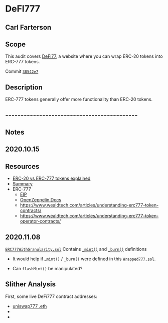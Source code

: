 # DeFI777
## Carl Farterson


## Scope


[](https://github.com/carlfarterson/defi777)

This audit covers [DeFi77](https://defi777.com), a website where you can wrap ERC-20 tokens into ERC-777 tokens.

Commit [`38542e7`](https://github.com/carlfarterson/defi777)


## Description

ERC-777 tokens generally offer more functionality than ERC-20 tokens.




## -------------------------------------------





## Notes


## 2020.10.15

## Resources
* [ERC-20 vs ERC-777 tokens explained](https://hackernoon.com/erc777-is-the-new-token-standard-replacing-the-erc20-fd6319c3b13)
* [Summary](https://docs.google.com/document/d/1mbkmh_4j9ywmFTH0pr34fmpp9rlvPbjsvEfj0MbIyv8/edit)
* ERC-777
  * [EIP](https://eips.ethereum.org/EIPS/eip-777)
  * [OpenZeppelin Docs](https://docs.openzeppelin.com/contracts/3.x/erc777)
  * https://www.wealdtech.com/articles/understanding-erc777-token-contracts/
  * https://www.wealdtech.com/articles/understanding-erc777-token-operator-contracts/




## 2020.11.08
[`ERC777WithGranularity.sol`](https://github.com/) Contains [`_mint()`](https://github.com/) and [`_burn()`](https://github.com/) definitions

- It would help if _`mint()` / `_burn()` were defined in this [`Wrapped777.sol`]().

- Can `flashMint()` be manipulated?

## Slither Analysis
First, some live DeFi777 contract addresses:
* [uniswap777 .eth](https://etherscan.io/address/uniswap777.eth)
* []()
* []()